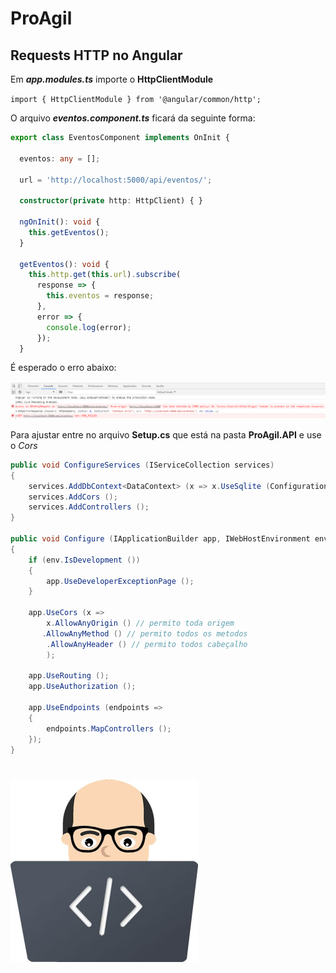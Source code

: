 # ProAgil

###

## Requests HTTP no Angular

Em **_app.modules.ts_** importe o **HttpClientModule**

`import { HttpClientModule } from '@angular/common/http';`

O arquivo **_eventos.component.ts_** ficará da seguinte forma:

```ts
export class EventosComponent implements OnInit {

  eventos: any = [];

  url = 'http://localhost:5000/api/eventos/';

  constructor(private http: HttpClient) { }

  ngOnInit(): void {
    this.getEventos();
  }

  getEventos(): void {
    this.http.get(this.url).subscribe(
      response => {
        this.eventos = response;
      },
      error => {
        console.log(error);
      });
  }
```
É esperado o erro abaixo:

![](screen/1.png)

Para ajustar entre  no arquivo **Setup.cs** que está na pasta **ProAgil.API** e use o _Cors_

```c#
public void ConfigureServices (IServiceCollection services)
{
    services.AddDbContext<DataContext> (x => x.UseSqlite (Configuration.GetConnectionString ("DefaultConnection")));
    services.AddCors ();
    services.AddControllers ();
}

public void Configure (IApplicationBuilder app, IWebHostEnvironment env)
{
    if (env.IsDevelopment ())
    {
        app.UseDeveloperExceptionPage ();
    }

    app.UseCors (x =>
        x.AllowAnyOrigin () // permito toda origem
       .AllowAnyMethod () // permito todos os metodos
        .AllowAnyHeader () // permito todos cabeçalho
        );

    app.UseRouting ();
    app.UseAuthorization ();

    app.UseEndpoints (endpoints =>
    {
        endpoints.MapControllers ();
    });
}
```
#
![paulo barbosa](screen/face-notebook_300x292.jpg)
